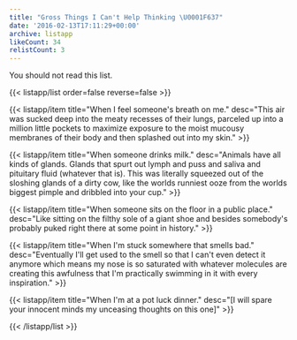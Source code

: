 ```yaml
---
title: "Gross Things I Can't Help Thinking \U0001F637"
date: '2016-02-13T17:11:29+00:00'
archive: listapp
likeCount: 34
relistCount: 3
---
```


You should not read this list.

<!--more-->

{{< listapp/list order=false reverse=false >}}

   {{< listapp/item title="When I feel someone's breath on me."
      desc="This air was sucked deep into the meaty recesses of their lungs, parceled up into a million little pockets to maximize exposure to the moist mucousy membranes of their body and then splashed out into my skin." >}}

   {{< listapp/item title="When someone drinks milk."
      desc="Animals have all kinds of glands. Glands that spurt out lymph and puss and saliva and pituitary fluid (whatever that is). This was literally squeezed out of the sloshing glands of a dirty cow, like the worlds runniest ooze from the worlds biggest pimple and dribbled into your cup." >}}

   {{< listapp/item title="When someone sits on the floor in a public place."
      desc="Like sitting on the filthy sole of a giant shoe and besides somebody's probably puked right there at some point in history." >}}

   {{< listapp/item title="When I'm stuck somewhere that smells bad."
      desc="Eventually I'll get used to the smell so that I can't even detect it anymore which means my nose is so saturated with whatever molecules are creating this awfulness that I'm practically swimming in it with every inspiration." >}}

   {{< listapp/item title="When I'm at a pot luck dinner."
      desc="[I will spare your innocent minds my unceasing thoughts on this one]" >}}

{{< /listapp/list >}}
